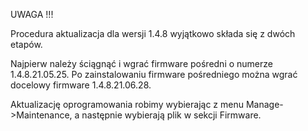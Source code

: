 UWAGA !!!

Procedura aktualizacja dla wersji 1.4.8 wyjątkowo składa się z dwóch etapów.

Najpierw należy ściągnąć i wgrać firmware pośredni o numerze 1.4.8.21.05.25.
Po zainstalowaniu firmware pośredniego można wgrać docelowy firmware 1.4.8.21.06.28.

Aktualizację oprogramowania robimy wybierając z menu Manage->Maintenance, a następnie wybierają plik w sekcji Firmware.
